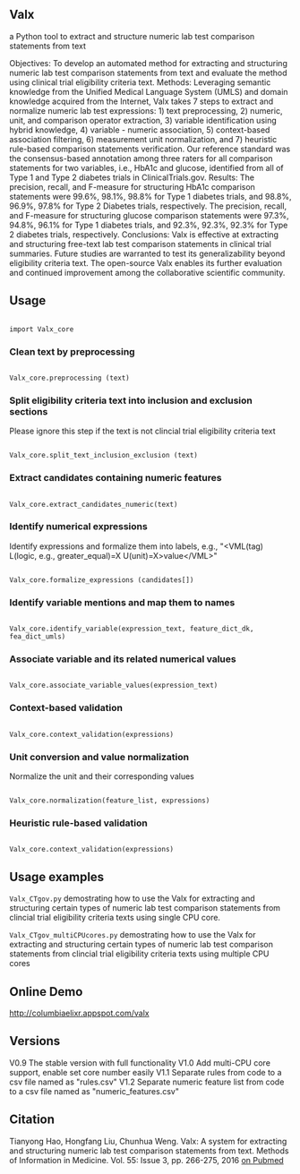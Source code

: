 ## Valx
a Python tool to extract and structure numeric lab test comparison statements from text

Objectives: To develop an automated method for extracting and structuring numeric lab test comparison statements from text and evaluate the method using clinical trial eligibility criteria text. Methods: Leveraging semantic knowledge from the Unified Medical Language System (UMLS) and domain knowledge acquired from the Internet, Valx takes 7 steps to extract and normalize numeric lab test expressions: 1) text preprocessing, 2) numeric, unit, and comparison operator extraction, 3) variable identification using hybrid knowledge, 4) variable - numeric association, 5) context-based association filtering, 6) measurement unit normalization, and 7) heuristic rule-based comparison statements verification. Our reference standard was the consensus-based annotation among three raters for all comparison statements for two variables, i.e., HbA1c and glucose, identified from all of Type 1 and Type 2 diabetes trials in ClinicalTrials.gov. Results: The precision, recall, and F-measure for structuring HbA1c comparison statements were 99.6%, 98.1%, 98.8% for Type 1 diabetes trials, and 98.8%, 96.9%, 97.8% for Type 2 Diabetes trials, respectively. The precision, recall, and F-measure for structuring glucose comparison statements were 97.3%, 94.8%, 96.1% for Type 1 diabetes trials, and 92.3%, 92.3%, 92.3% for Type 2 diabetes trials, respectively. Conclusions: Valx is effective at extracting and structuring free-text lab test comparison statements in clinical trial summaries. Future studies are warranted to test its generalizability beyond eligibility criteria text. The open-source Valx enables its further evaluation and continued improvement among the collaborative scientific community.

## Usage

<code>
import Valx_core
</code>

### Clean text by preprocessing

<code>
Valx_core.preprocessing (text)
</code>

### Split eligibility criteria text into inclusion and exclusion sections 

Please ignore this step if the text is not clincial trial eligibility criteria text

<code>
Valx_core.split_text_inclusion_exclusion (text)
</code>

### Extract candidates containing numeric features

<code>
Valx_core.extract_candidates_numeric(text) 
</code>

### Identify numerical expressions
Identify expressions and formalize them into labels, e.g., "&lt;VML(tag) L(logic, e.g., greater_equal)=X U(unit)=X&gt;value&lt;/VML&gt;"

<code>
Valx_core.formalize_expressions (candidates[])
</code>

### Identify variable mentions and map them to names

<code>
Valx_core.identify_variable(expression_text, feature_dict_dk, fea_dict_umls)
</code>

### Associate variable and its related numerical values

<code>
Valx_core.associate_variable_values(expression_text)
</code>

### Context-based validation

<code>
Valx_core.context_validation(expressions)
</code>

### Unit conversion and value normalization

Normalize the unit and their corresponding values

<code>
Valx_core.normalization(feature_list, expressions)
</code>

### Heuristic rule-based validation

<code>
Valx_core.context_validation(expressions)
</code>


## Usage examples

<code>Valx_CTgov.py</code>
demostrating how to use the Valx for extracting and structuring certain types of numeric lab test comparison statements from clincial trial eligibility criteria texts using single CPU core.

<code>Valx_CTgov_multiCPUcores.py</code>
demostrating how to use the Valx for extracting and structuring certain types of numeric lab test comparison statements from clincial trial eligibility criteria texts using multiple CPU cores

## Online Demo

http://columbiaelixr.appspot.com/valx

## Versions

V0.9	The stable version with full functionality
V1.0	Add multi-CPU core support, enable set core number easily
V1.1	Separate rules from code to a csv file named as "rules.csv"
V1.2	Separate numeric feature list from code to a csv file named as "numeric_features.csv"

## Citation

Tianyong Hao, Hongfang Liu, Chunhua Weng. Valx: A system for extracting and structuring numeric lab test comparison statements from text. Methods of Information in Medicine. Vol. 55: Issue 3, pp. 266-275, 2016 <a href=http://www.ncbi.nlm.nih.gov/pubmed/26940748 target=_blank>on Pubmed</a>
